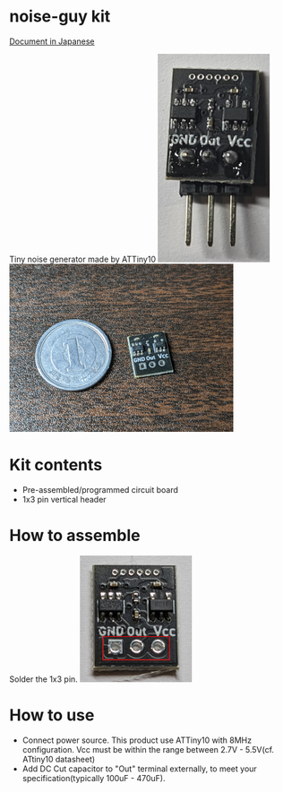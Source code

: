 # noise-guy kit

[Document in Japanese](README_ja.md)

Tiny noise generator made by ATTiny10
![](img/noise_guy.png)
![](img/noise_guy2.png)
# Kit contents

- Pre-assembled/programmed circuit board
- 1x3 pin vertical header

# How to assemble

Solder the 1x3 pin.
![](img/soldering_point.png)

# How to use

- Connect power source. This product use ATTiny10 with 8MHz configuration. Vcc must be within the range between 2.7V - 5.5V(cf. ATtiny10 datasheet)
- Add DC Cut capacitor to "Out" terminal externally, to meet your specification(typically 100uF - 470uF).


